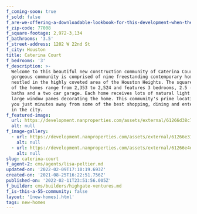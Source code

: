 ```yaml
---
f_coming-soon: true
f_sold: false
f_are-we-offering-a-downloadable-lookbook-for-this-development-when-they-submit-their-contact-info: false
f_zip-code: 77008
f_square-footage: 2,972-3,134
f_bathrooms: '3.5'
f_street-address: 1202 W 22nd St
f_city: Houston
title: Caterina Court
f_bedrooms: '3'
f_description: >-
  Welcome to this beautiful new construction community of Caterina Court! This
  gorgeous community is comprised of nine freestanding contemporary homes
  nestled in the highly coveted area of the Houston Heights. The square footage
  of the homes range from 2,353 to 2,524 and features 3 bedrooms, 2.5 - 3.5
  baths and a two car garage. Each home receives lots of natural light from the
  large window panes decorating the home. This community's prime location puts
  you just minutes away from some of the best shopping, dining and entertainment
  in the city. 
f_featured-image:
  url: https://development.nanproperties.com/assets/external/61266d38c7e46de97d404170_aerial203201.jpg
  alt: null
f_image-gallery:
  - url: https://development.nanproperties.com/assets/external/61266e313de637b99f1939af_house20b2201.jpg
    alt: null
  - url: https://development.nanproperties.com/assets/external/61266e4dbc063b2892add9c5_house20a2201.jpg
    alt: null
slug: caterina-court
f_agent-2: cms/agents/lisa-peltier.md
updated-on: '2022-02-09T17:10:19.693Z'
created-on: '2021-08-25T16:22:51.756Z'
published-on: '2022-02-11T23:51:56.005Z'
f_builder: cms/builders/highgate-ventures.md
f_is-this-a-55-community: false
layout: '[new-homes].html'
tags: new-homes
---
```



